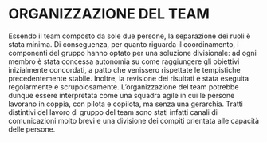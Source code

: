 # ORGANIZZAZIONE DEL TEAM
Essendo il team composto da sole due persone, la separazione dei ruoli è stata minima. Di conseguenza, per quanto riguarda il coordinamento, i componenti del gruppo hanno optato per una soluzione divisionale: ad ogni membro è stata concessa autonomia su come raggiungere gli obiettivi inizialmente concordati, a patto che venissero rispettate le tempistiche precedentemente stabile. Inoltre, la revisione dei risultati è stata eseguita regolarmente e scrupolosamente. 
L’organizzazione del team potrebbe dunque essere interpretata come una squadra agile in cui le persone lavorano in coppia, con pilota e copilota, ma senza una gerarchia. Tratti distintivi del lavoro di gruppo del team sono stati infatti canali di comunicazioni molto brevi e una divisione dei compiti orientata alle capacità delle persone. 

